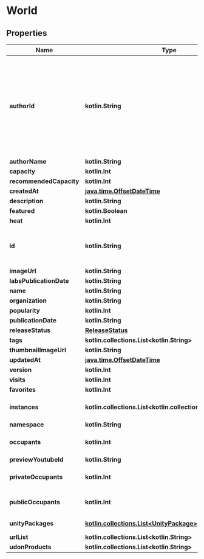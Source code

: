 
# World

## Properties
Name | Type | Description | Notes
------------ | ------------- | ------------- | -------------
**authorId** | **kotlin.String** | A users unique ID, usually in the form of &#x60;usr_c1644b5b-3ca4-45b4-97c6-a2a0de70d469&#x60;. Legacy players can have old IDs in the form of &#x60;8JoV9XEdpo&#x60;. The ID can never be changed. | 
**authorName** | **kotlin.String** |  | 
**capacity** | **kotlin.Int** |  | 
**recommendedCapacity** | **kotlin.Int** |  | 
**createdAt** | [**java.time.OffsetDateTime**](java.time.OffsetDateTime.md) |  | 
**description** | **kotlin.String** |  | 
**featured** | **kotlin.Boolean** |  | 
**heat** | **kotlin.Int** |  | 
**id** | **kotlin.String** | WorldID be \&quot;offline\&quot; on User profiles if you are not friends with that user. | 
**imageUrl** | **kotlin.String** |  | 
**labsPublicationDate** | **kotlin.String** |  | 
**name** | **kotlin.String** |  | 
**organization** | **kotlin.String** |  | 
**popularity** | **kotlin.Int** |  | 
**publicationDate** | **kotlin.String** |  | 
**releaseStatus** | [**ReleaseStatus**](ReleaseStatus.md) |  | 
**tags** | **kotlin.collections.List&lt;kotlin.String&gt;** |  | 
**thumbnailImageUrl** | **kotlin.String** |  | 
**updatedAt** | [**java.time.OffsetDateTime**](java.time.OffsetDateTime.md) |  | 
**version** | **kotlin.Int** |  | 
**visits** | **kotlin.Int** |  | 
**favorites** | **kotlin.Int** |  |  [optional]
**instances** | **kotlin.collections.List&lt;kotlin.collections.List&lt;AnyType&gt;&gt;** | Will always be an empty list when unauthenticated. |  [optional]
**namespace** | **kotlin.String** |  |  [optional]
**occupants** | **kotlin.Int** | Will always be &#x60;0&#x60; when unauthenticated. |  [optional]
**previewYoutubeId** | **kotlin.String** |  |  [optional]
**privateOccupants** | **kotlin.Int** | Will always be &#x60;0&#x60; when unauthenticated. |  [optional]
**publicOccupants** | **kotlin.Int** | Will always be &#x60;0&#x60; when unauthenticated. |  [optional]
**unityPackages** | [**kotlin.collections.List&lt;UnityPackage&gt;**](UnityPackage.md) | Empty if unauthenticated. |  [optional]
**urlList** | **kotlin.collections.List&lt;kotlin.String&gt;** |  |  [optional]
**udonProducts** | **kotlin.collections.List&lt;kotlin.String&gt;** |  |  [optional]



